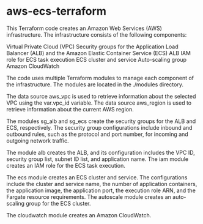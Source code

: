 # aws-ecs-terraform

This Terraform code creates an Amazon Web Services (AWS) infrastructure. The infrastructure consists of the following components:

Virtual Private Cloud (VPC)
Security groups for the Application Load Balancer (ALB) and the Amazon Elastic Container Service (ECS)
ALB
IAM role for ECS task execution
ECS cluster and service
Auto-scaling group
Amazon CloudWatch

The code uses multiple Terraform modules to manage each component of the infrastructure. The modules are located in the ./modules directory.

The data source aws_vpc is used to retrieve information about the selected VPC using the var.vpc_id variable. The data source aws_region is used to retrieve information about the current AWS region.

The modules sg_alb and sg_ecs create the security groups for the ALB and ECS, respectively. The security group configurations include inbound and outbound rules, such as the protocol and port number, for incoming and outgoing network traffic.

The module alb creates the ALB, and its configuration includes the VPC ID, security group list, subnet ID list, and application name. The iam module creates an IAM role for the ECS task execution.

The ecs module creates an ECS cluster and service. The configurations include the cluster and service name, the number of application containers, the application image, the application port, the execution role ARN, and the Fargate resource requirements. The autoscale module creates an auto-scaling group for the ECS cluster.

The cloudwatch module creates an Amazon CloudWatch.
